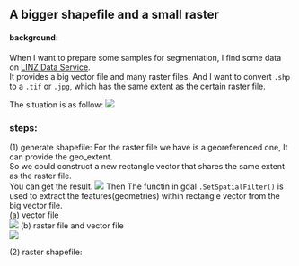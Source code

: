 ## A bigger shapefile and a small raster

#### background:
When I want to prepare some samples for segmentation, I find some data on [LINZ Data Service](https://data.linz.govt.nz/).<br>
It provides a big vector file and many raster files. And I want to convert ```.shp``` to a ```.tif``` or ```.jpg```, which has the same extent as the certain raster file.

The situation is as follow:
![](https://github.com/huijianpzh/RS-GIS-related/blob/master/shp2raster/pic1.png) 


### steps:
(1) generate shapefile:
For the raster file we have is a georeferenced one, It can provide the geo_extent. <br>
So we could construct a new rectangle vector that shares the same extent as the raster file. <br>
You can get the result.
![](https://github.com/huijianpzh/RS-GIS-related/blob/master/shp2raster/pic5.png) 
Then 
The functin in gdal ```.SetSpatialFilter()``` is used to extract the features(geometries) within rectangle vector from the big vector file. <br>
(a) vector file <br>
![](https://github.com/huijianpzh/RS-GIS-related/blob/master/shp2raster/pic3.png) 
(b) raster file and vector file <br>
![](https://github.com/huijianpzh/RS-GIS-related/blob/master/shp2raster/pic2.png) 

(2) raster shapefile:

